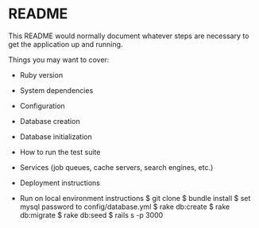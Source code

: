# README

This README would normally document whatever steps are necessary to get the
application up and running.

Things you may want to cover:

* Ruby version

* System dependencies

* Configuration

* Database creation

* Database initialization

* How to run the test suite

* Services (job queues, cache servers, search engines, etc.)

* Deployment instructions

* Run on local environment instructions
$ git clone
$ bundle install
$ set mysql password to config/database.yml
$ rake db:create
$ rake db:migrate
$ rake db:seed
$ rails s -p 3000
